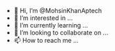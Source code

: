- 👋 Hi, I’m @MohsinKhanAptech
- 👀 I’m interested in ...
- 🌱 I’m currently learning ...
- 💞️ I’m looking to collaborate on ...
- 📫 How to reach me ...

<!---
MohsinKhanAptech/MohsinKhanAptech is a ✨ special ✨ repository because its `README.md` (this file) appears on your GitHub profile.
You can click the Preview link to take a look at your changes.
--->
